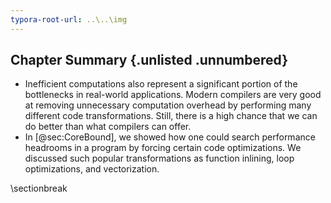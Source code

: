```yaml
---
typora-root-url: ..\..\img
---
```


## Chapter Summary {.unlisted .unnumbered}

* Inefficient computations also represent a significant portion of the bottlenecks in real-world applications. Modern compilers are very good at removing unnecessary computation overhead by performing many different code transformations. Still, there is a high chance that we can do better than what compilers can offer.
* In [@sec:CoreBound], we showed how one could search performance headrooms in a program by forcing certain code optimizations. We discussed such popular transformations as function inlining, loop optimizations, and vectorization.

\sectionbreak